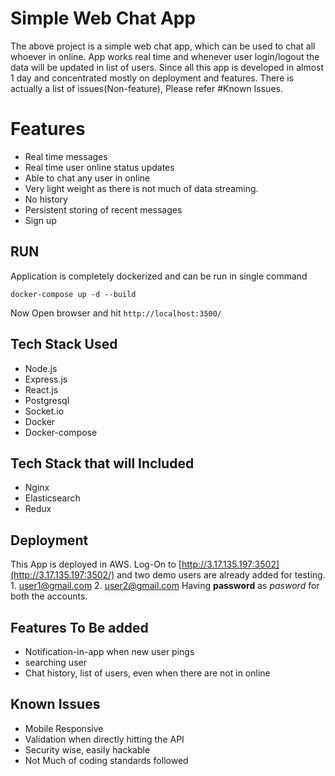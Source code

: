 # Simple Web Chat App

The above project is a simple web chat app, which can be used to chat all whoever in online. App works real time and whenever user login/logout the data will be updated in list of users. Since all this app is developed in almost 1 day and concentrated mostly on deployment and features. There is actually a list of issues(Non-feature), Please refer #Known Issues.

# Features

- Real time messages
- Real time user online status updates
- Able to chat any user in online
- Very light weight as there is not much of data streaming.
- No history
- Persistent storing of recent messages
- Sign up

## RUN

Application is completely dockerized and can be run in single command
```
docker-compose up -d --build
```
Now Open browser and hit `http://localhost:3500/`

## Tech Stack Used

- Node.js
- Express.js
- React.js
- Postgresql
- Socket.io
- Docker
- Docker-compose

## Tech Stack that will Included

- Nginx
- Elasticsearch
- Redux

## Deployment

This App is deployed in AWS. Log-On to [http://3.17.135.197:3502](http://3.17.135.197:3502/) and two demo users are already added for testing. 1. user1@gmail.com 2. user2@gmail.com
Having **password** as _pasword_ for both the accounts.

## Features To Be added

- Notification-in-app when new user pings
- searching user
- Chat history, list of users, even when there are not in online

## Known Issues

- Mobile Responsive
- Validation when directly hitting the API
- Security wise, easily hackable
- Not Much of coding standards followed
